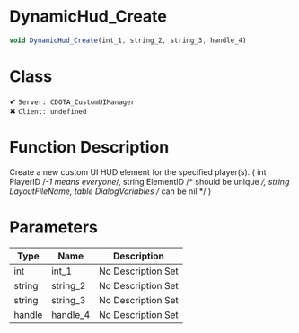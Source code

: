 # DynamicHud_Create
```js
void DynamicHud_Create(int_1, string_2, string_3, handle_4)
```
# Class
✔ `Server: CDOTA_CustomUIManager`  
✖ `Client: undefined`  

# Function Description
Create a new custom UI HUD element for the specified player(s). ( int PlayerID /*-1 means everyone*/, string ElementID /* should be unique */, string LayoutFileName, table DialogVariables /* can be nil */ )
# Parameters
Type|Name|Description
--|--|--
int|int_1|No Description Set
string|string_2|No Description Set
string|string_3|No Description Set
handle|handle_4|No Description Set
